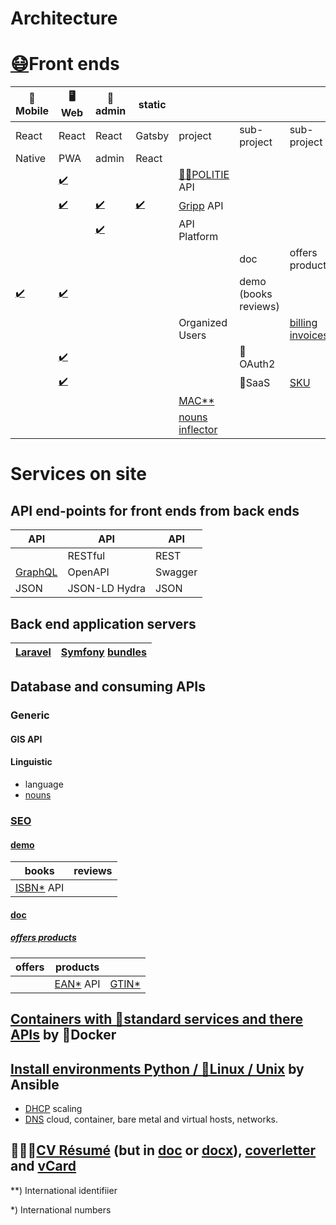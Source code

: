# Architecture
# [😷](http://github.com/noud/mouth-mask/blob/master/README.md)Front ends
| 📱Mobile | 🖥️Web | 🔧admin | static |   |  |  |
| --- | --- | --- | --- | --- | --- | --- |
| React | React | React | Gatsby | project | sub-project | sub-project |
| Native | PWA | admin | React |  |  |  |
|  | [✔️](http://github.com/noud/politie-react-swagger/blob/master/README.md) |  |  |  [👮‍♀️POLITIE](http://github.com/noud/politie-open-data-api/blob/master/README.md) API |  |  |
|  | [✔️](http://github.com/noud/gripp-api-platform-react-openapi/blob/master/README.md) | [✔️](http://github.com/noud/gripp-api-platform-react-admin-openapi/blob/master/README.md) | [✔️](http://github.com/noud/gripp-api-platform-gatsby-react-graphql/blob/master/README.md) | [Gripp](http://github.com/noud/gripp-api-platform/blob/master/README.md) API |  |  |
|  |  | [✔️](http://github.com/noud/api-platform-react-admin/blob/master/README.md) |  |  API Platform |  |  |
|  |  |  |  |  |  doc | offers products |
| [✔️](http://github.com/noud/react-native-openapi-api-platform-demo/blob/master/README.md) | [✔️](http://github.com/noud/react-openapi-api-platform-demo/blob/master/README.md) |  |  |  | demo (books reviews) |  |
|  |  |  |  | Organized Users |  | [billing](http://github.com/noud?tab=repositories&q=billing) [invoices](http://github.com/noud?tab=repositories&q=invoices) |
|  | [✔️](http://github.com/noud/frontend/blob/master/README.md) |  |  |  | 👤OAuth2 |  |
|  | [✔️](http://github.com/noud/laravel-billing/blob/master/README.md) |  |  |  | 🏢SaaS | [SKU](http://en.wikipedia.org/wiki/Stock_keeping_unit) |
|  | |  |  | [MAC**](http://en.wikipedia.org/wiki/MAC_address) |  |
|  |  |  |  | [nouns inflector](http://github.com/noud/nouns-laravel/blob/master/README.md) |  |  |
# Services on site
## API end-points for front ends from back ends
| API | API | API |
| --- | --- | --- |
|  | RESTful | REST |
| [GraphQL](http://github.com/noud/saas/blob/master/README.md) | OpenAPI | Swagger |
| JSON | JSON-LD Hydra | JSON |
## Back end application servers
| [Laravel](http://packagist.org/packages/noud/laravel-api-platform/blob/master/README.md) | [Symfony](http://github.com/noud/gripp_symfony/blob/master/README.md) [bundles](http://packagist.org/users/noud/packages/?query=noud%2Fapi-platform-) |
| --- | --- |
## Database and consuming APIs
### Generic
#### GIS API
#### Linguistic
- language
- [nouns](http://github.com/noud/nouns-db/blob/master/README.md)
### [SEO](http://github.com/noud/seo/blob/master/readme.md)
#### [demo](http://github.com/noud/book-review-db/blob/master/README.md)
| books | reviews |
| --- | --- |
| [ISBN*](http://en.wikipedia.org/wiki/International_Standard_Book_Number) API |  |

#### [doc](http://github.com/noud?tab=repositories&q=api-platform-+bundle)
##### [offers products](http://github.com/noud/api-platform-product-offer-bundle)
| offers | products |  |
| --- | --- | --- |
|  | [EAN*](http://en.wikipedia.org/wiki/International_Article_Number) API| [GTIN*](http://en.wikipedia.org/wiki/Global_Trade_Item_Number) |

## [Containers with 🧰standard services and there APIs](http://github.com/noud/noud/blob/master/README-containers.md) by 🐳Docker
## [Install environments Python / 🐧Linux / Unix](http://github.com/noud/noud/blob/master/README-OS.md) by Ansible
- [DHCP](http://github.com/noud/infra-dhcp/blob/master/README.md) scaling
- [DNS](http://github.com/noud/infra-dns/blob/master/README.md) cloud, container, bare metal and virtual hosts, networks.
## 🧑🏻‍💻[CV Résumé](http://github.com/noud/noud/blob/master/resume/Noud_de_Brouwer_-_%F0%9F%A7%91%F0%9F%8F%BB___%F0%9F%92%BB_JavaScript_PHP_resume.pdf) (but in [doc](http://github.com/noud/noud/blob/master/resume/Noud_de_Brouwer_-_%F0%9F%A7%91%F0%9F%8F%BB___%F0%9F%92%BB_JavaScript_PHP_resume.doc) or [docx](http://github.com/noud/noud/blob/master/resume/Noud_de_Brouwer_-_%F0%9F%A7%91%F0%9F%8F%BB___%F0%9F%92%BB_JavaScript_PHP_resume.docx)), [coverletter](http://github.com/noud/noud/blob/master/resume/Noud_de_Brouwer_-_%F0%9F%A7%91%F0%9F%8F%BB___%F0%9F%92%BB_JavaScript_PHP_coverletter.docx) and [vCard](http://github.com/noud/noud/blob/master/resume/Noud_de_Brouwer.vcf)

**) International identifiier

*) International numbers
